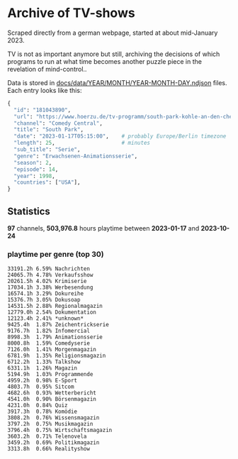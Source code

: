 # Archive of TV-shows

Scraped directly from a german webpage, started at about mid-January 2023.

TV is not as important anymore but still, archiving the decisions of which programs to run at what time
becomes another puzzle piece in the revelation of mind-control.. 

Data is stored in [docs/data/YEAR/MONTH/YEAR-MONTH-DAY.ndjson](docs/data/) files. 
Each entry looks like this:

```python
{
  "id": "181043890", 
  "url": "https://www.hoerzu.de/tv-programm/south-park-kohle-an-den-chefkoch/bid_181043890/", 
  "channel": "Comedy Central", 
  "title": "South Park", 
  "date": "2023-01-17T05:15:00",    # probably Europe/Berlin timezone 
  "length": 25,                     # minutes 
  "sub_title": "Serie", 
  "genre": "Erwachsenen-Animationsserie", 
  "season": 2, 
  "episode": 14, 
  "year": 1998, 
  "countries": ["USA"],
}
```

## Statistics

**97** channels, **503,976.8** hours playtime between **2023-01-17** and **2023-10-24**


### playtime per genre (top 30)

    33191.2h 6.59% Nachrichten
    24065.7h 4.78% Verkaufsshow
    20261.5h 4.02% Krimiserie
    17034.1h 3.38% Werbesendung
    16574.1h 3.29% Dokureihe
    15376.7h 3.05% Dokusoap
    14531.5h 2.88% Regionalmagazin
    12779.0h 2.54% Dokumentation
    12123.4h 2.41% *unknown*
    9425.4h  1.87% Zeichentrickserie
    9176.7h  1.82% Infomercial
    8998.3h  1.79% Animationsserie
    8000.8h  1.59% Comedyserie
    7126.0h  1.41% Morgenmagazin
    6781.9h  1.35% Religionsmagazin
    6712.2h  1.33% Talkshow
    6331.1h  1.26% Magazin
    5194.9h  1.03% Programmende
    4959.2h  0.98% E-Sport
    4803.7h  0.95% Sitcom
    4682.6h  0.93% Wetterbericht
    4541.0h  0.90% Börsenmagazin
    4231.0h  0.84% Quiz
    3917.3h  0.78% Komödie
    3808.2h  0.76% Wissensmagazin
    3797.2h  0.75% Musikmagazin
    3796.4h  0.75% Wirtschaftsmagazin
    3603.2h  0.71% Telenovela
    3459.2h  0.69% Politikmagazin
    3313.8h  0.66% Realityshow
